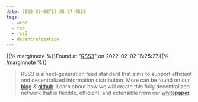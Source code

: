 ```yaml
---
date: 2022-02-02T15:25:27.452Z
tags:
  - web3
  - rss
  - rss3
  - decentralization
---
```

{{% marginnote %}}Found at "[RSS3](https://rss3.io/#/)" on 2022-02-02 16:25:27.{{% /marginnote %}}

> RSS3 is a next-generation feed standard that aims to support efficient and decentralized information distribution. More can be found on our [blog](https://rss3.notion.site/fcbc0cea4cc4487c88f1872066254bf3?v=c179e4c074574d729e512d0f9d9b964b) & [github](https://github.com/NaturalSelectionLabs). Learn about how we will create this fully decentralized network that is flexible, efficient, and extensible from our [whitepaper](https://rss3.io/#/whitepaper).

